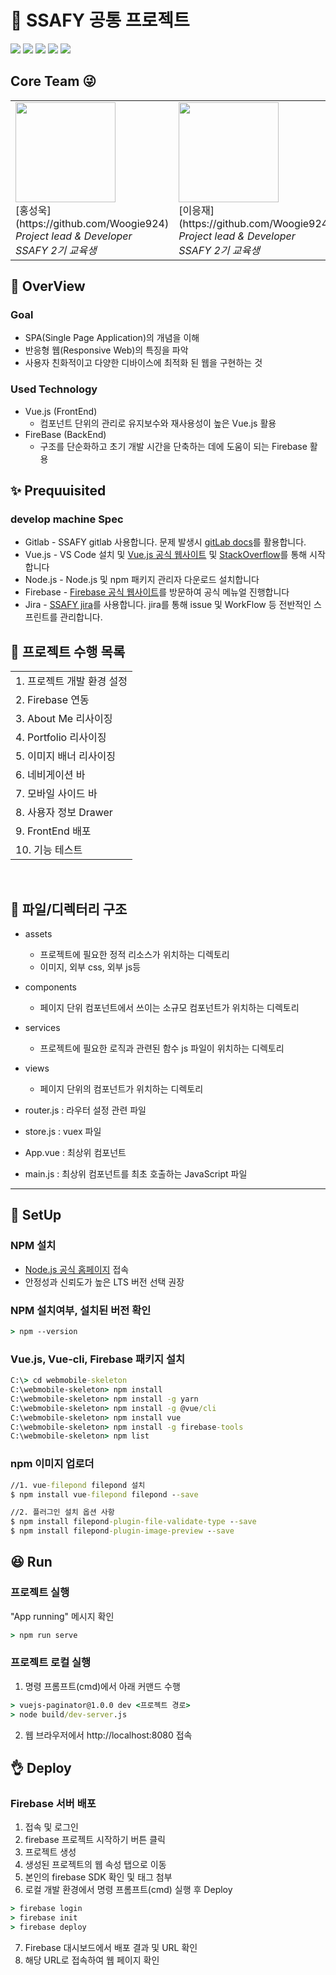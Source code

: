 # 🐥 SSAFY 공통 프로젝트
<img src="https://img.shields.io/badge/results-Responsive WebApp-blue">
<img src="https://img.shields.io/badge/framework-Vue.js 2.0-green">
<img src="https://img.shields.io/badge/framework-Spring Boot-green">
<img src="https://img.shields.io/badge/DataBase-MySQL-green">
<img src="https://img.shields.io/badge/version-v1.0.0-red">
<br>

## Core Team  😜

<table>
   <tr>
      <td>
        <img width="160px" src="https://lab.ssafy.com/webmobile1-sub1/s02p11d138/raw/develop/KakaoTalk_20200109_090135135.jpg"><br>
         [홍성욱](https://github.com/Woogie924)<br>
         <i>Project lead & Developer</i><br>
         <i>SSAFY 2기 교육생</i>
      </td>
      <td>
        <img width="160px" src="https://lab.ssafy.com/webmobile1-sub1/s02p11d138/raw/develop/Profile/%EC%9D%B4%EC%9D%91%EC%9E%AC.jpg"><br>
         [이응재](https://github.com/Woogie924)<br>
         <i>Project lead & Developer</i><br>
         <i>SSAFY 2기 교육생</i>
      </td>
      <td>
        <img width="160px" src="https://lab.ssafy.com/webmobile1-sub1/s02p11d138/raw/develop/Profile/%EA%B9%80%ED%98%84%EC%9A%B0.jpg"><br>
         [김현우](https://github.com/Woogie924)<br>
         <i>Project lead & Developer</i><br>
         <i>SSAFY 2기 교육생</i>
      </td>
      <td>
        <img width="160px" src="https://lab.ssafy.com/webmobile1-sub1/s02p11d138/raw/develop/Profile/%EB%B0%95%EA%B5%90%EC%97%B4.jpg"><br>
         [박교열](https://github.com/Woogie924)<br>
         <i>Project lead & Developer</i><br>
         <i>SSAFY 2기 교육생</i>
      </td>
      <td>
        <img width="160px" src="https://lab.ssafy.com/webmobile1-sub1/s02p11d138/raw/develop/Profile/%EA%B9%80%EC%A0%95%EB%8D%95.jpg"><br>
         [김정덕](https://github.com/Woogie924)<br>
         <i>Project lead & Developer</i><br>
         <i>SSAFY 2기 교육생</i>
      </td>
   </tr>
</table>


## 🤲 OverView<br> 
### Goal
 - SPA(Single Page Application)의 개념을 이해 
 - 반응형 웹(Responsive Web)의 특징을 파악 
 - 사용자 친화적이고 다양한 디바이스에 최적화 된 웹을 구현하는 것

### Used Technology
- Vue.js (FrontEnd)
    - 컴포넌트 단위의 관리로 유지보수와 재사용성이 높은 Vue.js 활용
- FireBase (BackEnd)
    - 구조를 단순화하고 초기 개발 시간을 단축하는 데에 도움이 되는 Firebase 활용

## ✨ Prequuisited<br>
### develop machine Spec
- Gitlab - SSAFY gitlab 사용합니다. 문제 발생시 [gitLab docs](https://lab.ssafy.com/help)를 활용합니다.
- Vue.js - VS Code 설치 및 [Vue.js 공식 웹사이트](https://kr.vuejs.org/index.html) 및 [StackOverflow](https://stackoverflow.com/)를 통해 시작합니다
- Node.js - Node.js 및 npm 패키지 관리자 다운로드 설치합니다
- Firebase - [Firebase 공식 웹사이트](https://firebase.google.com/?hl=ko)를 방문하여 공식 메뉴얼 진행합니다
- Jira - [SSAFY jira](https://jira.ssafy.com/secure/Dashboard.jspa)를 사용합니다. jira를 통해 issue 및 WorkFlow 등 전반적인 스프린트를 관리합니다.

## 🎫 프로젝트 수행 목록
<table>
<tr><td>1. 프로젝트 개발 환경 설정</tr></td>
<tr><td>2. Firebase 연동</tr></td>
<tr><td>3. About Me 리사이징</tr></td>
<tr><td>4. Portfolio 리사이징</tr></td>
<tr><td>5. 이미지 배너 리사이징</tr></td>
<tr><td>6. 네비게이션 바</tr></td>
<tr><td>7. 모바일 사이드 바</tr></td>
<tr><td>8. 사용자 정보 Drawer</tr></td>
<tr><td>9. FrontEnd 배포</tr></td>
<tr><td>10. 기능 테스트</tr></td>
</table>
<br>

## 🎲 파일/디렉터리 구조
- assets
    - 프로젝트에 필요한 정적 리소스가 위치하는 디렉토리
    - 이미지, 외부 css, 외부 js등
- components
    - 페이지 단위 컴포넌트에서 쓰이는 소규모 컴포넌트가 위치하는 디렉토리
- services
    - 프로젝트에 필요한 로직과 관련된 함수 js 파일이 위치하는 디렉토리
- views
    - 페이지 단위의 컴포넌트가 위치하는 디렉토리

- router.js : 라우터 설정 관련 파일
- store.js : vuex 파일
- App.vue : 최상위 컴포넌트
- main.js : 최상위 컴포넌트를 최초 호출하는 JavaScript 파일

- - -

## 🤦 SetUp
### NPM 설치
- [Node.js 공식 홈페이지](https://nodejs.org/ko/) 접속
- 안정성과 신뢰도가 높은 LTS 버전 선택 권장

### NPM 설치여부, 설치된 버전 확인
```cmd
> npm --version
```

### Vue.js, Vue-cli, Firebase 패키지 설치
```cmd
C:\> cd webmobile-skeleton
C:\webmobile-skeleton> npm install
C:\webmobile-skeleton> npm install -g yarn
C:\webmobile-skeleton> npm install -g @vue/cli
C:\webmobile-skeleton> npm install vue
C:\webmobile-skeleton> npm install -g firebase-tools
C:\webmobile-skeleton> npm list
```

### npm 이미지 업로더
```cmd
//1. vue-filepond filepond 설치
$ npm install vue-filepond filepond --save

//2. 플러그인 설치 옵션 사항
$ npm install filepond-plugin-file-validate-type --save
$ npm install filepond-plugin-image-preview --save
```

## 😆 Run
### 프로젝트 실행
"App running" 메시지 확인
```cmd
> npm run serve
```

### 프로젝트 로컬 실행
1. 명령 프롬프트(cmd)에서 아래 커맨드 수행
```cmd
> vuejs-paginator@1.0.0 dev <프로젝트 경로>
> node build/dev-server.js
```

2. 웹 브라우저에서 http://localhost:8080 접속



## 👌 Deploy 
### Firebase 서버 배포
1. [](https://firebase.google.com) 접속 및 로그인
2. firebase 프로젝트 시작하기 버튼 클릭
3. 프로젝트 생성
4. 생성된 프로젝트의 웹 속성 탭으로 이동
5. 본인의 firebase SDK 확인 및 태그 첨부
6. 로컬 개발 환경에서 명령 프롬프트(cmd) 실행 후 Deploy
```cmd
> firebase login
> firebase init
> firebase deploy
```
7. Firebase 대시보드에서 배포 결과 및 URL 확인
8. 해당 URL로 접속하여 웹 페이지 확인

